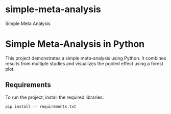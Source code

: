 # simple-meta-analysis
Simple Meta Analysis

# Simple Meta-Analysis in Python

This project demonstrates a simple meta-analysis using Python. It combines results from multiple studies and visualizes the pooled effect using a forest plot.

## Requirements

To run the project, install the required libraries:

```bash
pip install -r requirements.txt
